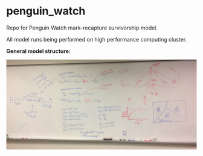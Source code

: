 # penguin_watch
Repo for Penguin Watch mark-recapture survivorship model.

All model runs being performed on high performance computing cluster.

**General model structure:**

![](Reference/model_notes_SESYNC.JPG)
